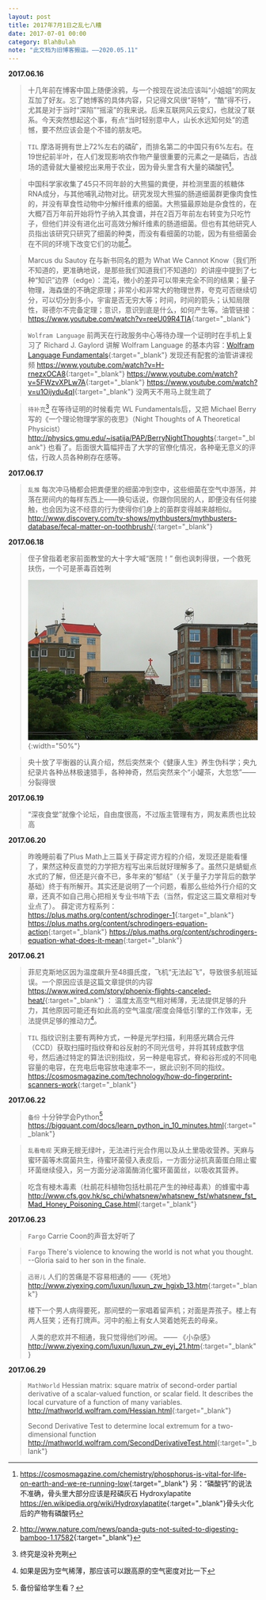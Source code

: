 ```yaml
---
layout: post
title: 2017年7月1日之乱七八糟
date: 2017-07-01 00:00
category: BlahBulah
note: "此文档为旧博客搬运。——2020.05.11"
---
```


**2017.06.16**

> 十几年前在博客中国上随便涂鸦，与一个按现在说法应该叫“小姐姐”的网友互加了好友。忘了她博客的具体内容，只记得文风很“哥特”，“酷”得不行，尤其是对于当时“深陷”“摇滚”的我来说。后来互联网风云变幻，也就没了联系。今天突然想起这个事，有点“当时轻别意中人，山长水远知何处”的遗憾，要不然应该会是个不错的朋友吧。

<!-- -->

> `TIL` 摩洛哥拥有世上72%左右的磷矿，而排名第二的中国只有6%左右。在19世纪前半叶，在人们发现影响农作物产量很重要的元素之一是磷后，古战场的遗骨就大量被挖出来用于农业，因为骨头里含有大量的磷酸钙[^phosphorus]。

<!-- -->

>中国科学家收集了45只不同年龄的大熊猫的粪便，并检测里面的核糖体RNA成分，与其他哺乳动物对比。研究发现大熊猫的肠道细菌群更像肉食性的，并没有草食性动物中分解纤维素的细菌。大熊猫最原始是杂食性的，在大概7百万年前开始将竹子纳入其食谱，并在2百万年前左右转变为只吃竹子，但他们并没有进化出可高效分解纤维素的肠道细菌。但也有其他研究人员指出该研究只研究了细菌的种类，而没有看细菌的功能，因为有些细菌会在不同的环境下改变它们的功能[^pandaguts]。

<!-- -->

> Marcus du Sautoy 在与新书同名的题为 What We Cannot Know（我们所不知道的，更准确地说，是那些我们知道我们不知道的）的讲座中提到了七种“知识”边界（edge）：混沌，微小的差异可以带来完全不同的结果；量子物理，海森堡的不确定原理；非常小和非常大的物理世界，夸克可否继续切分，可以切分到多小，宇宙是否无穷大等；时间，时间的箭头；认知局限性，哥德尔不完备定理；意识，意识到底是什么，如何产生等。油管链接：<https://www.youtube.com/watch?v=reeU09R4TIA>{:target="_blank"}

<!-- -->

> `Wolfram Language` 前两天在行政服务中心等待办理一个证明时在手机上复习了 Richard J. Gaylord 讲解 Wolfram Language 的基本内容：[Wolfram Language Fundamentals](http://library.wolfram.com/infocenter/MathSource/5216){:target="_blank"} 发现还有配套的油管讲课视频 <https://www.youtube.com/watch?v=H-rnezxOCA8>{:target="_blank"} <https://www.youtube.com/watch?v=5FWzvXPLw7A>{:target="_blank"}  <https://www.youtube.com/watch?v=u1Oijydu4qI>{:target="_blank"} 没两天不用马上就生疏了

<!-- -->

>`待补充`[^makeup] 在等待证明的时候看完 WL Fundamentals后，又把 Michael Berry 写的《一个理论物理学家的夜思》（Night Thoughts of A Theoretical Physicist）<http://physics.gmu.edu/~isatija/PAP/BerryNightThoughts>{:target="_blank"} 也看了。后面很大篇幅抨击了大学的官僚化情况，各种毫无意义的评估，行政人员各种刷存在感等。                                      

**2017.06.17**

> `乱推` 每次冲马桶都会把粪便里的细菌冲到空中，这些细菌在空气中游荡，并落在房间内的每样东西上——换句话说，你跟你同居的人，即便没有任何接触，也会因为这不经意的行为使得你们身上的菌群变得越来越相似。<http://www.discovery.com/tv-shows/mythbusters/mythbusters-database/fecal-matter-on-toothbrush/>{:target="_blank"}

**2017.06.18**

> 侄子曾指着老家前面教堂的大十字大喊“医院！” 倒也讽刺得很，一个救死扶伤，一个可是荼毒百姓咧
>
> ![rec cross of church](/assets/church-red-cross.jpg){:width="50%"}

<!-- -->

> 央十放了平衡器的认真介绍，然后突然来个《健康人生》养生伪科学；央九纪录片各种丛林极速猎手，各种神奇，然后突然来个“小罐茶，大忽悠”——分裂得很

**2017.06.19**

> “深夜食堂”就像个论坛，自由度很高，不过版主管理有方，网友素质也比较高

**2017.06.20**

> 昨晚睡前看了Plus Math上三篇关于薛定谔方程的介绍，发现还是能看懂了，果然这种反直觉的力学把方程写出来后就好理解多了。虽然只是蜻蜓点水式的了解，但还是兴奋不已，多年来的“郁结”（关于量子力学背后的数学基础）终于有所解开。其实还是说明了一个问题，看那么些给外行介绍的文章，还真不如自己用心把相关专业书啃下去（当然，假定这三篇文章相对专业点了）。 薛定谔方程系列：<https://plus.maths.org/content/schrodinger-1>{:target="_blank"}  <https://plus.maths.org/content/schrodingers-equation-action>{:target="_blank"}   <https://plus.maths.org/content/schrodingers-equation-what-does-it-mean>{:target="_blank"}

**2017.06.21**

> 菲尼克斯地区因为温度飙升至48摄氏度，飞机“无法起飞”，导致很多航班延误。一个原因应该是这篇文章提供的内容<https://www.wired.com/story/phoenix-flights-canceled-heat/>{:target="_blank"}  ： 温度太高空气相对稀薄，无法提供足够的升力，其他原因可能还有如此高的空气温度/密度会降低引擎的工作效率，无法提供足够的推动力[^highT]。

<!-- -->

> `TIL` 指纹识别主要有两种方式，一种是光学扫描，利用感光耦合元件（CCD）获取扫描时指纹脊和谷反射的不同光信号，并将其转成数字信号，然后通过特定的算法识别指纹，另一种是电容式，脊和谷形成的不同电容量的电容，在充电后电容放电速率不一，据此识别不同的指纹。<https://cosmosmagazine.com/technology/how-do-fingerprint-scanners-work>{:target="_blank"}

**2017.06.22**

> `备份` 十分钟学会Python[^python] <https://bigquant.com/docs/learn_python_in_10_minutes.html>{:target="_blank"}

<!-- -->

> `乱看电视` 天麻无根无绿叶，无法进行光合作用以及从土里吸收营养。天麻与蜜环菌等木腐菌共生，待蜜环菌侵入表皮后，一方面分泌抗真菌蛋白阻止蜜环菌继续侵入，另一方面分泌溶菌酶消化蜜环菌菌丝，以吸收其营养。

<!-- -->

> 吃含有梫木毒素（杜鹃花科植物包括杜鹃花产生的神经毒素）的蜂蜜中毒 <http://www.cfs.gov.hk/sc_chi/whatsnew/whatsnew_fst/whatsnew_fst_Mad_Honey_Poisoning_Case.html>{:target="_blank"}

**2017.06.23**

> `Fargo` Carrie Coon的声音太好听了 

<!-- -->

> `Fargo` There's violence to knowing the world is not what you thought. --Gloria said to her son in the finale. 

<!-- -->

> `迅哥儿`  人们的苦痛是不容易相通的 ——《死地》 <http://www.ziyexing.com/luxun/luxun_zw_hgjxb_13.htm>{:target="_blank"}
>
> ​	楼下一个男人病得要死，那间壁的一家唱着留声机；对面是弄孩子。楼上有两人狂笑；还有打牌声。河中的船上有女人哭着她死去的母亲。
>
> ​	人类的悲欢并不相通，我只觉得他们吵闹。 —— 《小杂感》 <http://www.ziyexing.com/luxun/luxun_zw_eyj_21.htm>{:target="_blank"}

**2017.06.29**

> `MathWorld`  Hessian matrix: square matrix of second-order partial derivative of a scalar-valued function, or scalar field. It describes the local curvature of a function of many variables. <http://mathworld.wolfram.com/Hessian.html>{:target="_blank"}
>
> Second Derivative Test to determine local extremum for a two-dimensional function <http://mathworld.wolfram.com/SecondDerivativeTest.html>{:target="_blank"}



[^phosphorus]: <https://cosmosmagazine.com/chemistry/phosphorus-is-vital-for-life-on-earth-and-we-re-running-low>{:target="_blank"} 另：“磷酸钙”的说法不准确，骨头里大部分应该是羟磷灰石 Hydroxylapatite <https://en.wikipedia.org/wiki/Hydroxylapatite>{:target="_blank"}骨头火化后的产物有磷酸钙
[^pandaguts]: <http://www.nature.com/news/panda-guts-not-suited-to-digesting-bamboo-1.17582>{:target="_blank"}
[^makeup]: 终究是没补充咧
[^highT]: 如果是因为空气稀薄，那应该可以跟高原的空气密度对比一下
[^python]: 备份留给学生看？